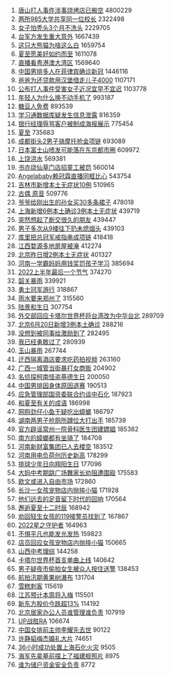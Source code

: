1. [唐山打人事件涉事烧烤店已搬空](https://s.weibo.com//weibo?q=%23%E5%94%90%E5%B1%B1%E6%89%93%E4%BA%BA%E4%BA%8B%E4%BB%B6%E6%B6%89%E4%BA%8B%E7%83%A7%E7%83%A4%E5%BA%97%E5%B7%B2%E6%90%AC%E7%A9%BA%23&Refer=top) 4800229
2. [两所985大学共享同一位校长](https://s.weibo.com//weibo?q=%23%E4%B8%A4%E6%89%80985%E5%A4%A7%E5%AD%A6%E5%85%B1%E4%BA%AB%E5%90%8C%E4%B8%80%E4%BD%8D%E6%A0%A1%E9%95%BF%23&Refer=top) 2322498
3. [女子怕秃头3个月不洗头](https://s.weibo.com//weibo?q=%23%E5%A5%B3%E5%AD%90%E6%80%95%E7%A7%83%E5%A4%B43%E4%B8%AA%E6%9C%88%E4%B8%8D%E6%B4%97%E5%A4%B4%23&Refer=top) 2229705
4. [台军方发生重大意外](https://s.weibo.com//weibo?q=%23%E5%8F%B0%E5%86%9B%E6%96%B9%E5%8F%91%E7%94%9F%E9%87%8D%E5%A4%A7%E6%84%8F%E5%A4%96%23&Refer=top) 1667439
5. [这只大熊猫为啥这么白](https://s.weibo.com//weibo?q=%23%E8%BF%99%E5%8F%AA%E5%A4%A7%E7%86%8A%E7%8C%AB%E4%B8%BA%E5%95%A5%E8%BF%99%E4%B9%88%E7%99%BD%23&Refer=top) 1659754
6. [夏至愿美好如约而至](https://s.weibo.com//weibo?q=%23%E5%A4%8F%E8%87%B3%E6%84%BF%E7%BE%8E%E5%A5%BD%E5%A6%82%E7%BA%A6%E8%80%8C%E8%87%B3%23&Refer=top) 1611078
7. [直播看粤港澳大湾区](https://s.weibo.com//weibo?q=%23%E7%9B%B4%E6%92%AD%E7%9C%8B%E7%B2%A4%E6%B8%AF%E6%BE%B3%E5%A4%A7%E6%B9%BE%E5%8C%BA%23&Refer=top) 1569640
8. [中国男排多人在菲律宾确诊新冠](https://s.weibo.com//weibo?q=%23%E4%B8%AD%E5%9B%BD%E7%94%B7%E6%8E%92%E5%A4%9A%E4%BA%BA%E5%9C%A8%E8%8F%B2%E5%BE%8B%E5%AE%BE%E7%A1%AE%E8%AF%8A%E6%96%B0%E5%86%A0%23&Refer=top) 1446116
9. [爸爸为还贷款用汉堡借走儿子4000](https://s.weibo.com//weibo?q=%23%E7%88%B8%E7%88%B8%E4%B8%BA%E8%BF%98%E8%B4%B7%E6%AC%BE%E7%94%A8%E6%B1%89%E5%A0%A1%E5%80%9F%E8%B5%B0%E5%84%BF%E5%AD%904000%23&Refer=top) 1107171
10. [公布打人事件受害女子近况宜早不宜迟](https://s.weibo.com//weibo?q=%23%E5%85%AC%E5%B8%83%E6%89%93%E4%BA%BA%E4%BA%8B%E4%BB%B6%E5%8F%97%E5%AE%B3%E5%A5%B3%E5%AD%90%E8%BF%91%E5%86%B5%E5%AE%9C%E6%97%A9%E4%B8%8D%E5%AE%9C%E8%BF%9F%23&Refer=top) 1103778
11. [年轻人为什么换不动手机了](https://s.weibo.com//weibo?q=%23%E5%B9%B4%E8%BD%BB%E4%BA%BA%E4%B8%BA%E4%BB%80%E4%B9%88%E6%8D%A2%E4%B8%8D%E5%8A%A8%E6%89%8B%E6%9C%BA%E4%BA%86%23&Refer=top) 993187
12. [糖豆人免费](https://s.weibo.com//weibo?q=%23%E7%B3%96%E8%B1%86%E4%BA%BA%E5%85%8D%E8%B4%B9%23&Refer=top) 893539
13. [学习通数据库疑发生信息泄露](https://s.weibo.com//weibo?q=%23%E5%AD%A6%E4%B9%A0%E9%80%9A%E6%95%B0%E6%8D%AE%E5%BA%93%E7%96%91%E5%8F%91%E7%94%9F%E4%BF%A1%E6%81%AF%E6%B3%84%E9%9C%B2%23&Refer=top) 816359
14. [银行经理辱骂客户被制成海报展示](https://s.weibo.com//weibo?q=%23%E9%93%B6%E8%A1%8C%E7%BB%8F%E7%90%86%E8%BE%B1%E9%AA%82%E5%AE%A2%E6%88%B7%E8%A2%AB%E5%88%B6%E6%88%90%E6%B5%B7%E6%8A%A5%E5%B1%95%E7%A4%BA%23&Refer=top) 775454
15. [夏至](https://s.weibo.com//weibo?q=%23%E5%A4%8F%E8%87%B3%23&Refer=top) 735683
16. [成都街头2男子骑摩托抢金项链](https://s.weibo.com//weibo?q=%23%E6%88%90%E9%83%BD%E8%A1%97%E5%A4%B42%E7%94%B7%E5%AD%90%E9%AA%91%E6%91%A9%E6%89%98%E6%8A%A2%E9%87%91%E9%A1%B9%E9%93%BE%23&Refer=top) 693089
17. [日本富士山喷发可能落在东京都市圈](https://s.weibo.com//weibo?q=%23%E6%97%A5%E6%9C%AC%E5%AF%8C%E5%A3%AB%E5%B1%B1%E5%96%B7%E5%8F%91%E5%8F%AF%E8%83%BD%E8%90%BD%E5%9C%A8%E4%B8%9C%E4%BA%AC%E9%83%BD%E5%B8%82%E5%9C%88%23&Refer=top) 609972
18. [上饶洪水](https://s.weibo.com//weibo?q=%23%E4%B8%8A%E9%A5%B6%E6%B4%AA%E6%B0%B4%23&Refer=top) 569381
19. [书亦烧仙草门店招童工被罚](https://s.weibo.com//weibo?q=%23%E4%B9%A6%E4%BA%A6%E7%83%A7%E4%BB%99%E8%8D%89%E9%97%A8%E5%BA%97%E6%8B%9B%E7%AB%A5%E5%B7%A5%E8%A2%AB%E7%BD%9A%23&Refer=top) 560014
20. [Angelababy赖冠霖直播同框比心](https://s.weibo.com//weibo?q=%23Angelababy%E8%B5%96%E5%86%A0%E9%9C%96%E7%9B%B4%E6%92%AD%E5%90%8C%E6%A1%86%E6%AF%94%E5%BF%83%23&Refer=top) 543754
21. [吉林市新增本土无症状10例](https://s.weibo.com//weibo?q=%23%E5%90%89%E6%9E%97%E5%B8%82%E6%96%B0%E5%A2%9E%E6%9C%AC%E5%9C%9F%E6%97%A0%E7%97%87%E7%8A%B610%E4%BE%8B%23&Refer=top) 510965
22. [古偶 原音](https://s.weibo.com//weibo?q=%E5%8F%A4%E5%81%B6%20%E5%8E%9F%E9%9F%B3&Refer=top) 509776
23. [爷爷给刚出生的孙女买30多条裙子](https://s.weibo.com//weibo?q=%23%E7%88%B7%E7%88%B7%E7%BB%99%E5%88%9A%E5%87%BA%E7%94%9F%E7%9A%84%E5%AD%99%E5%A5%B3%E4%B9%B030%E5%A4%9A%E6%9D%A1%E8%A3%99%E5%AD%90%23&Refer=top) 478018
24. [上海新增6例本土确诊3例本土无症状](https://s.weibo.com//weibo?q=%23%E4%B8%8A%E6%B5%B7%E6%96%B0%E5%A2%9E6%E4%BE%8B%E6%9C%AC%E5%9C%9F%E7%A1%AE%E8%AF%8A3%E4%BE%8B%E6%9C%AC%E5%9C%9F%E6%97%A0%E7%97%87%E7%8A%B6%23&Refer=top) 439719
25. [突然想起了断交很久的朋友](https://s.weibo.com//weibo?q=%23%E7%AA%81%E7%84%B6%E6%83%B3%E8%B5%B7%E4%BA%86%E6%96%AD%E4%BA%A4%E5%BE%88%E4%B9%85%E7%9A%84%E6%9C%8B%E5%8F%8B%23&Refer=top) 439447
26. [男子多次从9楼往下扔未熄烟头](https://s.weibo.com//weibo?q=%23%E7%94%B7%E5%AD%90%E5%A4%9A%E6%AC%A1%E4%BB%8E9%E6%A5%BC%E5%BE%80%E4%B8%8B%E6%89%94%E6%9C%AA%E7%86%84%E7%83%9F%E5%A4%B4%23&Refer=top) 439103
27. [库里把总冠军戒指串成项链](https://s.weibo.com//weibo?q=%23%E5%BA%93%E9%87%8C%E6%8A%8A%E6%80%BB%E5%86%A0%E5%86%9B%E6%88%92%E6%8C%87%E4%B8%B2%E6%88%90%E9%A1%B9%E9%93%BE%23&Refer=top) 418418
28. [江西婺源多地房屋被淹](https://s.weibo.com//weibo?q=%23%E6%B1%9F%E8%A5%BF%E5%A9%BA%E6%BA%90%E5%A4%9A%E5%9C%B0%E6%88%BF%E5%B1%8B%E8%A2%AB%E6%B7%B9%23&Refer=top) 412274
29. [北京昨日增2例本土无症状](https://s.weibo.com//weibo?q=%23%E5%8C%97%E4%BA%AC%E6%98%A8%E6%97%A5%E5%A2%9E2%E4%BE%8B%E6%9C%AC%E5%9C%9F%E6%97%A0%E7%97%87%E7%8A%B6%23&Refer=top) 401327
30. [河南一学霸妈妈用钱奖罚孩子学习](https://s.weibo.com//weibo?q=%23%E6%B2%B3%E5%8D%97%E4%B8%80%E5%AD%A6%E9%9C%B8%E5%A6%88%E5%A6%88%E7%94%A8%E9%92%B1%E5%A5%96%E7%BD%9A%E5%AD%A9%E5%AD%90%E5%AD%A6%E4%B9%A0%23&Refer=top) 385694
31. [2022上半年最后一个节气](https://s.weibo.com//weibo?q=%232022%E4%B8%8A%E5%8D%8A%E5%B9%B4%E6%9C%80%E5%90%8E%E4%B8%80%E4%B8%AA%E8%8A%82%E6%B0%94%23&Refer=top) 374270
32. [韶关暴雨](https://s.weibo.com//weibo?q=%23%E9%9F%B6%E5%85%B3%E6%9A%B4%E9%9B%A8%23&Refer=top) 339921
33. [勇士冠军游行](https://s.weibo.com//weibo?q=%23%E5%8B%87%E5%A3%AB%E5%86%A0%E5%86%9B%E6%B8%B8%E8%A1%8C%23&Refer=top) 318867
34. [雨水要来郑州了](https://s.weibo.com//weibo?q=%23%E9%9B%A8%E6%B0%B4%E8%A6%81%E6%9D%A5%E9%83%91%E5%B7%9E%E4%BA%86%23&Refer=top) 315560
35. [陆景和生日](https://s.weibo.com//weibo?q=%E9%99%86%E6%99%AF%E5%92%8C%E7%94%9F%E6%97%A5&Refer=top) 307754
36. [外交部回应卡塔尔世界杯将台湾改为中华台北](https://s.weibo.com//weibo?q=%23%E5%A4%96%E4%BA%A4%E9%83%A8%E5%9B%9E%E5%BA%94%E5%8D%A1%E5%A1%94%E5%B0%94%E4%B8%96%E7%95%8C%E6%9D%AF%E5%B0%86%E5%8F%B0%E6%B9%BE%E6%94%B9%E4%B8%BA%E4%B8%AD%E5%8D%8E%E5%8F%B0%E5%8C%97%23&Refer=top) 289709
37. [北京6月20日新增3例本土确诊](https://s.weibo.com//weibo?q=%23%E5%8C%97%E4%BA%AC6%E6%9C%8820%E6%97%A5%E6%96%B0%E5%A2%9E3%E4%BE%8B%E6%9C%AC%E5%9C%9F%E7%A1%AE%E8%AF%8A%23&Refer=top) 288216
38. [没想到被同事给激励到了](https://s.weibo.com//weibo?q=%23%E6%B2%A1%E6%83%B3%E5%88%B0%E8%A2%AB%E5%90%8C%E4%BA%8B%E7%BB%99%E6%BF%80%E5%8A%B1%E5%88%B0%E4%BA%86%23&Refer=top) 282495
39. [我已经勇敢过了](https://s.weibo.com//weibo?q=%23%E6%88%91%E5%B7%B2%E7%BB%8F%E5%8B%87%E6%95%A2%E8%BF%87%E4%BA%86%23&Refer=top) 280939
40. [玉山暴雨](https://s.weibo.com//weibo?q=%E7%8E%89%E5%B1%B1%E6%9A%B4%E9%9B%A8&Refer=top) 267744
41. [迁西隔离酒店要求吃药拍视频](https://s.weibo.com//weibo?q=%23%E8%BF%81%E8%A5%BF%E9%9A%94%E7%A6%BB%E9%85%92%E5%BA%97%E8%A6%81%E6%B1%82%E5%90%83%E8%8D%AF%E6%8B%8D%E8%A7%86%E9%A2%91%23&Refer=top) 263160
42. [广西一城管当街暴打女商贩](https://s.weibo.com//weibo?q=%23%E5%B9%BF%E8%A5%BF%E4%B8%80%E5%9F%8E%E7%AE%A1%E5%BD%93%E8%A1%97%E6%9A%B4%E6%89%93%E5%A5%B3%E5%95%86%E8%B4%A9%23&Refer=top) 204902
43. [名侦探柯南怪盗基德生日](https://s.weibo.com//weibo?q=%23%E5%90%8D%E4%BE%A6%E6%8E%A2%E6%9F%AF%E5%8D%97%E6%80%AA%E7%9B%97%E5%9F%BA%E5%BE%B7%E7%94%9F%E6%97%A5%23&Refer=top) 200050
44. [中国男排因身体原因退赛](https://s.weibo.com//weibo?q=%23%E4%B8%AD%E5%9B%BD%E7%94%B7%E6%8E%92%E5%9B%A0%E8%BA%AB%E4%BD%93%E5%8E%9F%E5%9B%A0%E9%80%80%E8%B5%9B%23&Refer=top) 190513
45. [应急管理部国资委联合约谈中石化](https://s.weibo.com//weibo?q=%23%E5%BA%94%E6%80%A5%E7%AE%A1%E7%90%86%E9%83%A8%E5%9B%BD%E8%B5%84%E5%A7%94%E8%81%94%E5%90%88%E7%BA%A6%E8%B0%88%E4%B8%AD%E7%9F%B3%E5%8C%96%23&Refer=top) 187923
46. [和夏至有关的成语](https://s.weibo.com//weibo?q=%23%E5%92%8C%E5%A4%8F%E8%87%B3%E6%9C%89%E5%85%B3%E7%9A%84%E6%88%90%E8%AF%AD%23&Refer=top) 186998
47. [网购劲仔小鱼干疑吃出蟑螂](https://s.weibo.com//weibo?q=%23%E7%BD%91%E8%B4%AD%E5%8A%B2%E4%BB%94%E5%B0%8F%E9%B1%BC%E5%B9%B2%E7%96%91%E5%90%83%E5%87%BA%E8%9F%91%E8%9E%82%23&Refer=top) 186797
48. [湖南两男子抢厕所蹲位大打出手](https://s.weibo.com//weibo?q=%23%E6%B9%96%E5%8D%97%E4%B8%A4%E7%94%B7%E5%AD%90%E6%8A%A2%E5%8E%95%E6%89%80%E8%B9%B2%E4%BD%8D%E5%A4%A7%E6%89%93%E5%87%BA%E6%89%8B%23&Refer=top) 185739
49. [官方辟谣常州一院骨科医生团建嫖娼](https://s.weibo.com//weibo?q=%23%E5%AE%98%E6%96%B9%E8%BE%9F%E8%B0%A3%E5%B8%B8%E5%B7%9E%E4%B8%80%E9%99%A2%E9%AA%A8%E7%A7%91%E5%8C%BB%E7%94%9F%E5%9B%A2%E5%BB%BA%E5%AB%96%E5%A8%BC%23&Refer=top) 185382
50. [南方的蟑螂都有坐骑了](https://s.weibo.com//weibo?q=%23%E5%8D%97%E6%96%B9%E7%9A%84%E8%9F%91%E8%9E%82%E9%83%BD%E6%9C%89%E5%9D%90%E9%AA%91%E4%BA%86%23&Refer=top) 184708
51. [河南新财富集团已人去楼空](https://s.weibo.com//weibo?q=%23%E6%B2%B3%E5%8D%97%E6%96%B0%E8%B4%A2%E5%AF%8C%E9%9B%86%E5%9B%A2%E5%B7%B2%E4%BA%BA%E5%8E%BB%E6%A5%BC%E7%A9%BA%23&Refer=top) 183512
52. [河南用电负荷创历史新高](https://s.weibo.com//weibo?q=%23%E6%B2%B3%E5%8D%97%E7%94%A8%E7%94%B5%E8%B4%9F%E8%8D%B7%E5%88%9B%E5%8E%86%E5%8F%B2%E6%96%B0%E9%AB%98%23&Refer=top) 178299
53. [排球少年日向翔阳生日](https://s.weibo.com//weibo?q=%23%E6%8E%92%E7%90%83%E5%B0%91%E5%B9%B4%E6%97%A5%E5%90%91%E7%BF%94%E9%98%B3%E7%94%9F%E6%97%A5%23&Refer=top) 177096
54. [大妈中考期跳广场舞家长劝阻遭围殴](https://s.weibo.com//weibo?q=%23%E5%A4%A7%E5%A6%88%E4%B8%AD%E8%80%83%E6%9C%9F%E8%B7%B3%E5%B9%BF%E5%9C%BA%E8%88%9E%E5%AE%B6%E9%95%BF%E5%8A%9D%E9%98%BB%E9%81%AD%E5%9B%B4%E6%AE%B4%23&Refer=top) 175583
55. [欧文或进入自由市场](https://s.weibo.com//weibo?q=%23%E6%AC%A7%E6%96%87%E6%88%96%E8%BF%9B%E5%85%A5%E8%87%AA%E7%94%B1%E5%B8%82%E5%9C%BA%23&Refer=top) 172860
56. [长沙一女孩宠物店内抛摔小猫](https://s.weibo.com//weibo?q=%23%E9%95%BF%E6%B2%99%E4%B8%80%E5%A5%B3%E5%AD%A9%E5%AE%A0%E7%89%A9%E5%BA%97%E5%86%85%E6%8A%9B%E6%91%94%E5%B0%8F%E7%8C%AB%23&Refer=top) 171928
57. [他们远去的足音留下时代的回响](https://s.weibo.com//weibo?q=%23%E4%BB%96%E4%BB%AC%E8%BF%9C%E5%8E%BB%E7%9A%84%E8%B6%B3%E9%9F%B3%E7%95%99%E4%B8%8B%E6%97%B6%E4%BB%A3%E7%9A%84%E5%9B%9E%E5%93%8D%23&Refer=top) 170564
58. [邂逅夏至十二时辰](https://s.weibo.com//weibo?q=%23%E9%82%82%E9%80%85%E5%A4%8F%E8%87%B3%E5%8D%81%E4%BA%8C%E6%97%B6%E8%BE%B0%23&Refer=top) 168942
59. [劝回轻生女孩的119接警员找到了](https://s.weibo.com//weibo?q=%23%E5%8A%9D%E5%9B%9E%E8%BD%BB%E7%94%9F%E5%A5%B3%E5%AD%A9%E7%9A%84119%E6%8E%A5%E8%AD%A6%E5%91%98%E6%89%BE%E5%88%B0%E4%BA%86%23&Refer=top) 167867
60. [2022星之守护者](https://s.weibo.com//weibo?q=%232022%E6%98%9F%E4%B9%8B%E5%AE%88%E6%8A%A4%E8%80%85%23&Refer=top) 164963
61. [不惧平凡也能发光发热](https://s.weibo.com//weibo?q=%23%E4%B8%8D%E6%83%A7%E5%B9%B3%E5%87%A1%E4%B9%9F%E8%83%BD%E5%8F%91%E5%85%89%E5%8F%91%E7%83%AD%23&Refer=top) 159823
62. [店员回应女孩宠物店内抛摔小猫](https://s.weibo.com//weibo?q=%23%E5%BA%97%E5%91%98%E5%9B%9E%E5%BA%94%E5%A5%B3%E5%AD%A9%E5%AE%A0%E7%89%A9%E5%BA%97%E5%86%85%E6%8A%9B%E6%91%94%E5%B0%8F%E7%8C%AB%23&Refer=top) 150665
63. [山西中考理综](https://s.weibo.com//weibo?q=%E5%B1%B1%E8%A5%BF%E4%B8%AD%E8%80%83%E7%90%86%E7%BB%BC&Refer=top) 144258
64. [卡塔尔世界杯首支单曲上线](https://s.weibo.com//weibo?q=%23%E5%8D%A1%E5%A1%94%E5%B0%94%E4%B8%96%E7%95%8C%E6%9D%AF%E9%A6%96%E6%94%AF%E5%8D%95%E6%9B%B2%E4%B8%8A%E7%BA%BF%23&Refer=top) 140642
65. [男子疑夜市偷拍女生被众人按住送警](https://s.weibo.com//weibo?q=%23%E7%94%B7%E5%AD%90%E7%96%91%E5%A4%9C%E5%B8%82%E5%81%B7%E6%8B%8D%E5%A5%B3%E7%94%9F%E8%A2%AB%E4%BC%97%E4%BA%BA%E6%8C%89%E4%BD%8F%E9%80%81%E8%AD%A6%23&Refer=top) 138453
66. [航拍汛期黄果树瀑布](https://s.weibo.com//weibo?q=%23%E8%88%AA%E6%8B%8D%E6%B1%9B%E6%9C%9F%E9%BB%84%E6%9E%9C%E6%A0%91%E7%80%91%E5%B8%83%23&Refer=top) 131704
67. [雪糕刺客](https://s.weibo.com//weibo?q=%E9%9B%AA%E7%B3%95%E5%88%BA%E5%AE%A2&Refer=top) 115619
68. [江苏预计本周将入梅](https://s.weibo.com//weibo?q=%23%E6%B1%9F%E8%8B%8F%E9%A2%84%E8%AE%A1%E6%9C%AC%E5%91%A8%E5%B0%86%E5%85%A5%E6%A2%85%23&Refer=top) 115501
69. [新东方股价今跌超13%](https://s.weibo.com//weibo?q=%23%E6%96%B0%E4%B8%9C%E6%96%B9%E8%82%A1%E4%BB%B7%E4%BB%8A%E8%B7%8C%E8%B6%8513%25%23&Refer=top) 114192
70. [北京居家办公人员谁管理谁负责](https://s.weibo.com//weibo?q=%23%E5%8C%97%E4%BA%AC%E5%B1%85%E5%AE%B6%E5%8A%9E%E5%85%AC%E4%BA%BA%E5%91%98%E8%B0%81%E7%AE%A1%E7%90%86%E8%B0%81%E8%B4%9F%E8%B4%A3%23&Refer=top) 107919
71. [UP战胜RA](https://s.weibo.com//weibo?q=UP%E6%88%98%E8%83%9CRA&Refer=top) 106674
72. [中国女排前主帅李耀先去世](https://s.weibo.com//weibo?q=%23%E4%B8%AD%E5%9B%BD%E5%A5%B3%E6%8E%92%E5%89%8D%E4%B8%BB%E5%B8%85%E6%9D%8E%E8%80%80%E5%85%88%E5%8E%BB%E4%B8%96%23&Refer=top) 90122
73. [许静韬梅杰婚礼大片](https://s.weibo.com//weibo?q=%23%E8%AE%B8%E9%9D%99%E9%9F%AC%E6%A2%85%E6%9D%B0%E5%A9%9A%E7%A4%BC%E5%A4%A7%E7%89%87%23&Refer=top) 74651
74. [36小时成功处置上海石化火灾](https://s.weibo.com//weibo?q=%2336%E5%B0%8F%E6%97%B6%E6%88%90%E5%8A%9F%E5%A4%84%E7%BD%AE%E4%B8%8A%E6%B5%B7%E7%9F%B3%E5%8C%96%E7%81%AB%E7%81%BE%23&Refer=top) 9505
75. [海军先辈墓前摆上了福建舰照片](https://s.weibo.com//weibo?q=%23%E6%B5%B7%E5%86%9B%E5%85%88%E8%BE%88%E5%A2%93%E5%89%8D%E6%91%86%E4%B8%8A%E4%BA%86%E7%A6%8F%E5%BB%BA%E8%88%B0%E7%85%A7%E7%89%87%23&Refer=top) 8975
76. [谁为储户资金安全负责](https://s.weibo.com//weibo?q=%23%E8%B0%81%E4%B8%BA%E5%82%A8%E6%88%B7%E8%B5%84%E9%87%91%E5%AE%89%E5%85%A8%E8%B4%9F%E8%B4%A3%23&Refer=top) 8772
